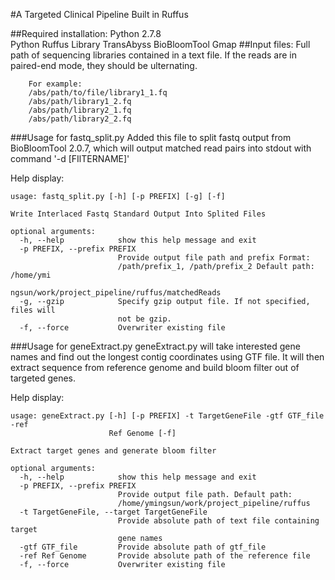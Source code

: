 #A Targeted Clinical Pipeline Built in Ruffus

##Required installation:
	Python 2.7.8	
	Python Ruffus Library
	TransAbyss
	BioBloomTool
	Gmap
##Input files:
Full path of sequencing libraries contained in a text file. If the reads are in paired-end mode, they should be 		ulternating.
```
	For example:
	/abs/path/to/file/library1_1.fq
	/abs/path/library1_2.fq
	/abs/path/library2_1.fq
	/abs/path/library2_2.fq
```	
###Usage for fastq_split.py
Added this file to split fastq output from BioBloomTool 2.0.7, which will output matched read pairs into stdout with command '-d [FIlTERNAME]' 

Help display:

```
usage: fastq_split.py [-h] [-p PREFIX] [-g] [-f]

Write Interlaced Fastq Standard Output Into Splited Files

optional arguments:
  -h, --help            show this help message and exit
  -p PREFIX, --prefix PREFIX
                        Provide output file path and prefix Format:
                        /path/prefix_1, /path/prefix_2 Default path: /home/ymi
                        ngsun/work/project_pipeline/ruffus/matchedReads
  -g, --gzip            Specify gzip output file. If not specified, files will
                        not be gzip.
  -f, --force           Overwriter existing file
```
###Usage for geneExtract.py
geneExtract.py will take interested gene names and find out the longest contig coordinates using GTF file. It will then extract sequence from reference genome and build bloom filter out of targeted genes. 

Help display:

```
usage: geneExtract.py [-h] [-p PREFIX] -t TargetGeneFile -gtf GTF_file -ref
                      Ref Genome [-f]

Extract target genes and generate bloom filter

optional arguments:
  -h, --help            show this help message and exit
  -p PREFIX, --prefix PREFIX
                        Provide output file path. Default path:
                        /home/ymingsun/work/project_pipeline/ruffus
  -t TargetGeneFile, --target TargetGeneFile
                        Provide absolute path of text file containing target
                        gene names
  -gtf GTF_file         Provide absolute path of gtf_file
  -ref Ref Genome       Provide absolute path of the reference file
  -f, --force           Overwriter existing file

```

